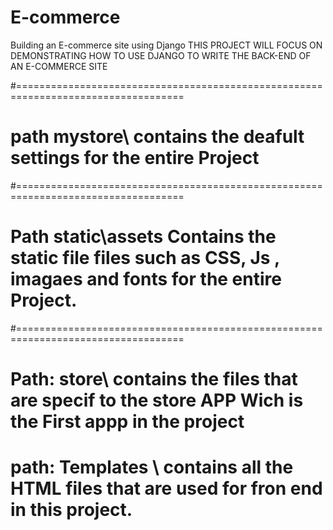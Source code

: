 # E-commerce

Building an E-commerce site using Django
THIS PROJECT WILL FOCUS ON DEMONSTRATING HOW TO USE DJANGO TO WRITE
THE BACK-END OF AN E-COMMERCE SITE

#===================================================================================

# path mystore\ contains the deafult settings for the entire Project

#===================================================================================

# Path static\assets Contains the static file files such as CSS, Js , imagaes and fonts for the entire Project.

#===================================================================================

# Path: store\ contains the files that are specif to the store APP Wich is the First appp in the project
# path: Templates \ contains all the HTML files  that are used for fron end in this project. 
